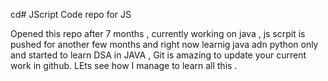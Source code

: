 cd# JScript
Code repo for JS


Opened this repo after 7 months , currently working on java , js scrpit is pushed for another few months and right now learnig java adn python only and started to learn DSA in JAVA , 
Git is amazing to update your current work in github. LEts see how I manage to learn all this .
